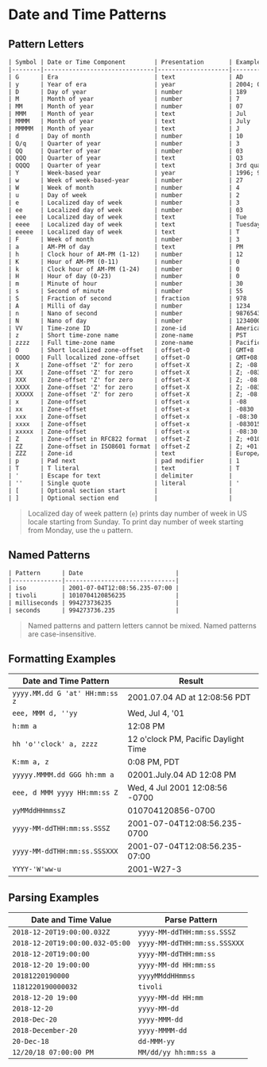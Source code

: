 # Date and Time Patterns

## Pattern Letters

```txt
| Symbol | Date or Time Component        | Presentation       | Examples                                       |
|--------|-------------------------------|--------------------|------------------------------------------------|
| G      | Era                           | text               | AD                                             |
| y      | Year of era                   | year               | 2004; 04                                       |
| D      | Day of year                   | number             | 189                                            |
| M      | Month of year                 | number             | 7                                              |
| MM     | Month of year                 | number             | 07                                             |
| MMM    | Month of year                 | text               | Jul                                            |
| MMMM   | Month of year                 | text               | July                                           |
| MMMMM  | Month of year                 | text               | J                                              |
| d      | Day of month                  | number             | 10                                             |
| Q/q    | Quarter of year               | number             | 3                                              |
| QQ     | Quarter of year               | number             | 03                                             |
| QQQ    | Quarter of year               | text               | Q3                                             |
| QQQQ   | Quarter of year               | text               | 3rd quarter                                    |
| Y      | Week-based year               | year               | 1996; 96                                       |
| w      | Week of week-based-year       | number             | 27                                             |
| W      | Week of month                 | number             | 4                                              |
| u      | Day of week                   | number             | 2                                              |
| e      | Localized day of week         | number             | 3                                              |
| ee     | Localized day of week         | number             | 03                                             |
| eee    | Localized day of week         | text               | Tue                                            |
| eeee   | Localized day of week         | text               | Tuesday                                        |
| eeeee  | Localized day of week         | text               | T                                              |
| F      | Week of month                 | number             | 3                                              |
| a      | AM-PM of day                  | text               | PM                                             |
| h      | Clock hour of AM-PM (1-12)    | number             | 12                                             |
| K      | Hour of AM-PM (0-11)          | number             | 0                                              |
| k      | Clock hour of AM-PM (1-24)    | number             | 0                                              |
| H      | Hour of day (0-23)            | number             | 0                                              |
| m      | Minute of hour                | number             | 30                                             |
| s      | Second of minute              | number             | 55                                             |
| S      | Fraction of second            | fraction           | 978                                            |
| A      | Milli of day                  | number             | 1234                                           |
| n      | Nano of second                | number             | 987654321                                      |
| N      | Nano of day                   | number             | 1234000000                                     |
| VV     | Time-zone ID                  | zone-id            | America/Los_Angeles; Z; -08:30                 |
| z      | Short time-zone name          | zone-name          | PST                                            |
| zzzz   | Full time-zone name           | zone-name          | Pacific Standard Time; PST                     |
| O      | Short localized zone-offset   | offset-O           | GMT+8                                          |
| OOOO   | Full localized zone-offset    | offset-O           | GMT+08:00; UTC-08:00                           |
| X      | Zone-offset 'Z' for zero      | offset-X           | Z; -08                                         |
| XX     | Zone-offset 'Z' for zero      | offset-X           | Z; -0830                                       |
| XXX    | Zone-offset 'Z' for zero      | offset-X           | Z; -08:30                                      |
| XXXX   | Zone-offset 'Z' for zero      | offset-X           | Z; -083015                                     |
| XXXXX  | Zone-offset 'Z' for zero      | offset-X           | Z; -08:30:15                                   |
| x      | Zone-offset                   | offset-x           | -08                                            |
| xx     | Zone-offset                   | offset-x           | -0830                                          |
| xxx    | Zone-offset                   | offset-x           | -08:30                                         |
| xxxx   | Zone-offset                   | offset-x           | -083015                                        |
| xxxxx  | Zone-offset                   | offset-x           | -08:30:15                                      |
| Z      | Zone-offset in RFC822 format  | offset-Z           | Z; +0100 (same as XX)                          |
| ZZ     | Zone-offset in ISO8601 format | offset-Z           | Z; +01:00 (same as XXX)                        |
| ZZZ    | Zone-id                       | text               | Europe/Berlin (same as VV)                     |
| p      | Pad next                      | pad modifier       | 1                                              |
| T      | T literal                     | text               | T                                              |
| '      | Escape for text               | delimiter          |                                                |
| ''     | Single quote                  | literal            | '                                              |
| [      | Optional section start        |                    |                                                |
| ]      | Optional section end          |                    |                                                |
```

> Localized day of week pattern (`e`) prints day number of week in US locale starting from Sunday.
> To print day number of week starting from Monday, use the `u` pattern.

## Named Patterns

```txt
| Pattern      | Date                          |
|--------------|-------------------------------|
| iso          | 2001-07-04T12:08:56.235-07:00 |
| tivoli       | 1010704120856235              |
| milliseconds | 994273736235                  |
| seconds      | 994273736.235                 |
```

> Named patterns and pattern letters cannot be mixed.
> Named patterns are case-insensitive.

## Formatting Examples

| Date and Time Pattern          | Result                               |
|--------------------------------|--------------------------------------|
| `yyyy.MM.dd G 'at' HH:mm:ss z` | 2001.07.04 AD at 12:08:56 PDT        |
| `eee, MMM d, ''yy`             | Wed, Jul 4, '01                      |
| `h:mm a`                       | 12:08 PM                             |
| `hh 'o''clock' a, zzzz`        | 12 o'clock PM, Pacific Daylight Time |
| `K:mm a, z`                    | 0:08 PM, PDT                         |
| `yyyyy.MMMM.dd GGG hh:mm a`    | 02001.July.04 AD 12:08 PM            |
| `eee, d MMM yyyy HH:mm:ss Z`   | Wed, 4 Jul 2001 12:08:56 -0700       |
| `yyMMddHHmmssZ`                | 010704120856-0700                    |
| `yyyy-MM-ddTHH:mm:ss.SSSZ`     | 2001-07-04T12:08:56.235-0700         |
| `yyyy-MM-ddTHH:mm:ss.SSSXXX`   | 2001-07-04T12:08:56.235-07:00        |
| `YYYY-'W'ww-u`                 | 2001-W27-3                           |

## Parsing Examples

| Date and Time Value              | Parse Pattern                      |
|----------------------------------|------------------------------------|
| `2018-12-20T19:00:00.032Z`       | `yyyy-MM-ddTHH:mm:ss.SSSZ`         |
| `2018-12-20T19:00:00.032-05:00`  | `yyyy-MM-ddTHH:mm:ss.SSSXXX`       |
| `2018-12-20T19:00:00`            | `yyyy-MM-ddTHH:mm:ss`              |
| `2018-12-20 19:00:00`            | `yyyy-MM-dd HH:mm:ss`              |
| `20181220190000`                 | `yyyyMMddHHmmss`                   |
| `1181220190000032`               | `tivoli`                           |
| `2018-12-20 19:00`               | `yyyy-MM-dd HH:mm`                 |
| `2018-12-20`                     | `yyyy-MM-dd`                       |
| `2018-Dec-20`                    | `yyyy-MMM-dd`                      |
| `2018-December-20`               | `yyyy-MMMM-dd`                     |
| `20-Dec-18`                      | `dd-MMM-yy`                        |
| `12/20/18 07:00:00 PM`           | `MM/dd/yy hh:mm:ss a`              |